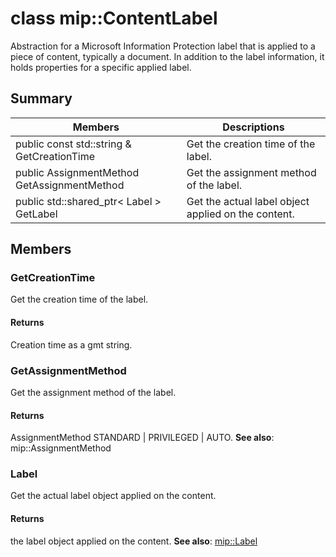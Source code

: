 # class mip::ContentLabel 
Abstraction for a Microsoft Information Protection label that is applied to a piece of content, typically a document.
In addition to the label information, it holds properties for a specific applied label.
## Summary
 Members                        | Descriptions                                
--------------------------------|---------------------------------------------
public const std::string & GetCreationTime | Get the creation time of the label.
public AssignmentMethod GetAssignmentMethod | Get the assignment method of the label.
public std::shared_ptr< Label > GetLabel | Get the actual label object applied on the content.
## Members
### GetCreationTime
Get the creation time of the label.
#### Returns
Creation time as a gmt string.
### GetAssignmentMethod
Get the assignment method of the label.
#### Returns
AssignmentMethod STANDARD | PRIVILEGED | AUTO. 
**See also**: mip::AssignmentMethod
### Label
Get the actual label object applied on the content.
#### Returns
the label object applied on the content. 
**See also**: [mip::Label](#classmip_1_1_label)